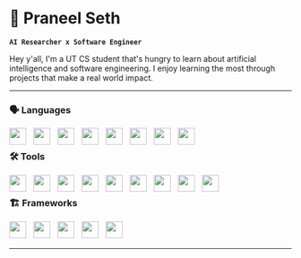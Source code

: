 # 🎯 Praneel Seth

**`AI Researcher x Software Engineer`**

Hey y'all, I'm a UT CS student that's hungry to learn about artificial intelligence and software engineering. I enjoy learning the most through projects that make a real world impact.

---

### 🗣️ Languages
<img align="left" width="30px" style="padding-right:10px;" src='https://cdn.jsdelivr.net/gh/devicons/devicon/icons/java/java-original.svg'>
<img align="left" width="30px" style="padding-right:10px;" src='https://cdn.jsdelivr.net/gh/devicons/devicon/icons/python/python-original.svg'>
<img align="left" width="30px" style="padding-right:10px;" src='https://cdn.jsdelivr.net/gh/devicons/devicon/icons/javascript/javascript-original.svg'>
<img align="left" width="30px" style="padding-right:10px;" src='https://cdn.jsdelivr.net/gh/devicons/devicon/icons/html5/html5-original.svg'>
<img align="left" width="30px" style="padding-right:10px;" src='https://cdn.jsdelivr.net/gh/devicons/devicon/icons/css3/css3-original.svg'>
<img align="left" width="30px" style="padding-right:10px;" src='https://cdn.jsdelivr.net/gh/devicons/devicon/icons/react/react-original.svg'>
<img align="left" width="30px" style="padding-right:10px;" src='https://cdn.jsdelivr.net/gh/devicons/devicon/icons/swift/swift-original.svg'>
<img align="left" width="30px" style="padding-right:10px;" src='https://cdn.jsdelivr.net/gh/devicons/devicon/icons/dart/dart-original.svg'>
<br />

### 🛠️ Tools
<img align="left" width="30px" style="padding-right:10px;" src='https://cdn.jsdelivr.net/gh/devicons/devicon/icons/vscode/vscode-original.svg'>
<img align="left" width="30px" style="padding-right:10px;" src='https://cdn.jsdelivr.net/gh/devicons/devicon/icons/jupyter/jupyter-original-wordmark.svg'>
<img align="left" width="30px" style="padding-right:10px;" src='https://cdn.jsdelivr.net/gh/devicons/devicon/icons/androidstudio/androidstudio-original.svg'>
<img align="left" width="30px" style="padding-right:10px;" src='https://cdn.jsdelivr.net/gh/devicons/devicon/icons/xcode/xcode-original.svg'>
<img align="left" width="30px" style="padding-right:10px;" src='https://cdn.jsdelivr.net/gh/devicons/devicon/icons/npm/npm-original-wordmark.svg'>
<img align="left" width="30px" style="padding-right:10px;" src='https://cdn.jsdelivr.net/gh/devicons/devicon/icons/git/git-original.svg'>
<img align="left" width="30px" style="padding-right:10px;" src='https://cdn.jsdelivr.net/gh/devicons/devicon/icons/intellij/intellij-original.svg'>
<img align="left" width="30px" style="padding-right:10px;" src='https://cdn.jsdelivr.net/gh/devicons/devicon/icons/ssh/ssh-original.svg'>
<img align="left" width="30px" style="padding-right:10px;" src='https://cdn.jsdelivr.net/gh/devicons/devicon/icons/bash/bash-original.svg'>
<br />

### 🏗️ Frameworks
<img align="left" width="30px" style="padding-right:10px;" src='https://cdn.jsdelivr.net/gh/devicons/devicon/icons/numpy/numpy-original.svg'>
<img align="left" width="30px" style="padding-right:10px;" src='https://cdn.jsdelivr.net/gh/devicons/devicon/icons/opencv/opencv-original.svg'>
<img align="left" width="30px" style="padding-right:10px;" src='https://cdn.jsdelivr.net/gh/devicons/devicon/icons/pandas/pandas-original.svg'>
<img align="left" width="30px" style="padding-right:10px;" src='https://cdn.jsdelivr.net/gh/devicons/devicon/icons/tensorflow/tensorflow-original.svg'>
<img align="left" width="30px" style="padding-right:10px;" src='https://cdn.jsdelivr.net/gh/devicons/devicon/icons/flutter/flutter-original.svg'>
<br />
<br />
 
---

